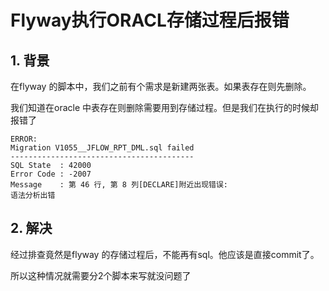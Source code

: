 # Flyway执行ORACL存储过程后报错

## 1. 背景

在flyway 的脚本中，我们之前有个需求是新建两张表。如果表存在则先删除。

我们知道在oracle 中表存在则删除需要用到存储过程。但是我们在执行的时候却报错了

```
ERROR:
Migration V1055__JFLOW_RPT_DML.sql failed
-----------------------------------------
SQL State  : 42000
Error Code : -2007
Message    : 第 46 行, 第 8 列[DECLARE]附近出现错误:
语法分析出错
```

## 2. 解决

经过排查竟然是flyway 的存储过程后，不能再有sql。他应该是直接commit了。

所以这种情况就需要分2个脚本来写就没问题了

